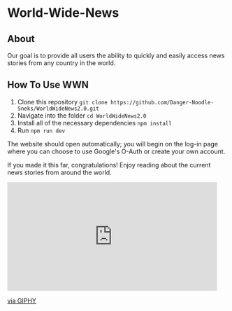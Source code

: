 # World-Wide-News

## About
Our goal is to provide all users the ability to quickly and easily access news stories from any country in the world.


## How To Use WWN
  1. Clone this repository ```git clone https://github.com/Danger-Noodle-Sneks/WorldWideNews2.0.git```
  2. Navigate into the folder ```cd WorldWideNews2.0```
  3. Install all of the necessary dependencies ```npm install```
  4. Run ```npm run dev```

The website should open automatically; you will begin on the log-in page where you can choose to use Google's O-Auth or create your own account. 

If you made it this far, congratulations! Enjoy reading about the current news stories from around the world.

<iframe src="https://giphy.com/embed/OJDnLWU3xKFn9ATEAx" width="480" height="248" frameBorder="0" class="giphy-embed" allowFullScreen></iframe><p><a href="https://giphy.com/gifs/OJDnLWU3xKFn9ATEAx">via GIPHY</a></p>
